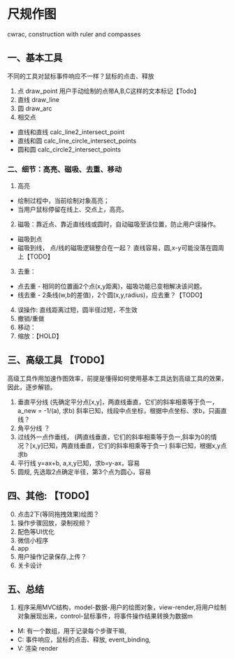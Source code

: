 # 尺规作图
cwrac, construction with ruler and compasses


## 一、基本工具
不同的工具对鼠标事件响应不一样？鼠标的点击、释放
1. 点 draw_point
    用户手动绘制的点带A,B,C这样的文本标记【Todo】
2. 直线 draw_line
3. 圆 draw_arc
4. 相交点
 * 直线和直线   calc_line2_intersect_point
 * 直线和圆 calc_line_circle_intersect_points
 * 圆和圆   calc_circle2_intersect_points


### 二、细节：高亮、磁吸、去重、移动
1. 高亮
 * 绘制过程中，当前绘制对象高亮；  
 * 当用户鼠标停留在线上、交点上，高亮。
2. 磁吸：靠近点、靠近直线线或圆时，自动磁吸至该位置，防止用户误操作。  
 * 磁吸到点
 * 磁吸到线， 点/线的磁吸逻辑整合在一起？ 直线容易，圆,x-y可能没落在圆周上【TODO】
3. 去重：
 * 点去重 - 相同的位置画2个点(x,y距离)，磁吸功能已变相解决该问题。
 * 线去重 - 2条线(w,b的差值)，2个圆(x,y,radius)，应去重？【TODO】
4. 误操作: 直线距离过短，圆半径过短，不生效
5. 撤销/重做
6. 移动：
7. 缩放：【HOLD】 


## 三、高级工具 【TODO】
高级工具作用加速作图效率，前提是懂得如何使用基本工具达到高级工具的效果，因此，逐步解锁。
1. 垂直平分线 (先确定平分点[x,y]，两直线垂直，它们的斜率相乘等于负一，a_new = -1/(a), 求b)
    斜率已知，线段中点坐标，根据中点坐标、求b，只画直线？
2. 角平分线 ？
3. 过线外一点作垂线， (两直线垂直，它们的斜率相乘等于负一,斜率为0的情况？[x,y]已知，两直线垂直，它们的斜率相乘等于负一)
    斜率已知，根据x,y点求b
4. 平行线 y=ax+b, a,x,y已知，求b=y-ax，容易
5. 圆规, 先选取2点确定半径，第3个点为圆心，容易


## 四、其他: 【TODO】
0. 点击2下(等同拖拽效果)绘图？
1. 操作步骤回放，录制视频？
2. 配色等UI优化
3. 微信小程序
4. app
5. 用户操作记录保存,上传？
6. 关卡设计


## 五、总结
1. 程序采用MVC结构，model-数据-用户的绘图对象，view-render,将用户绘制对象展现出来，control-鼠标事件，将事件操作结果转换为数据m
* M: 有一个数组，用于记录每个步骤干嘛,
* C: 事件响应，鼠标的点击、释放, event_binding,
* V: 渲染 render